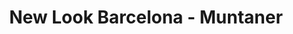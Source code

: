 ---
title: "New Look Barcelona - Muntaner"
url: /barcelona/new-look-barcelona-muntaner/
shop: cosméticos
---